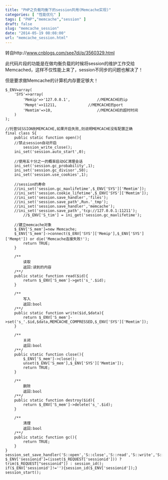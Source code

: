 ```yaml
---
title: "PHP之负载均衡下的session共用(Memcache实现)"
categories: [ "性能优化" ]
tags: [ "PHP","memcache","session" ]
draft: false
slug: "memcache_session"
date: "2014-05-19 08:08:00"
url: "memcache_session.html"
---
```


转自http://www.cnblogs.com/see7di/p/3560329.html

此代码片段的功能是在做均衡负载的时候将session的维护工作交给Memcached，这样不仅性能上来了，session不同步的问题也解决了！

但是要求做Memcache的计算机内存要足够大！
    
    $_ENV=array(
        'SYS'=>array(
            'Memip'=>'127.0.0.1',            //MEMCACHE的ip
            'Mempt'=>11211,              //MEMCACHE的port
            'Memtim'=>10,                    //MEMCACHE的超时时间
        )
    );
     
    //托管SESSION到MEMCACHE,如果开启失败,则说明MEMCACHE没有配置正确
    final class S{
        public static function open(){
        //禁止session自动开启
            session_write_close();
        ini_set('session.auto_start',0);
     
        //使用五十分之一的概率启动GC清理会话
        ini_set('session.gc_probability',1);
        ini_set('session.gc_divisor',50);
        ini_set('session.use_cookies',1);
     
        //session的寿命
        //ini_set('session.gc_maxlifetime',$_ENV['SYS']['Memtim']);
        //ini_set('session.cookie_lifetime',$_ENV['SYS']['Memtim']);
        //ini_set('session.save_handler','files');
        //ini_set('session.save_path',Run.'_tmp');
        //ini_set('session.save_handler','memcache');
        //ini_set('session.save_path','tcp://127.0.0.1:11211');
            //$_ENV['S_tim'] = ini_get('session.gc_maxlifetime');
     
        //建立memcache对象
        $_ENV['S_mem']=new Memcache;
        $_ENV['S_mem']->connect($_ENV['SYS']['Memip'],$_ENV['SYS']['Mempt']) or die('Memcache连接失败!');
            return TRUE;
        }
     
        /**
            读取
            返回:读到的内容
        /**/
        public static function read($id){
            return $_ENV['S_mem']->get('s_'.$id);
        }
     
        /**
            写入
            返回:bool
        /**/
        public static function write($id,$data){
            return $_ENV['S_mem']->set('s_'.$id,$data,MEMCACHE_COMPRESSED,$_ENV['SYS']['Memtim']);
        }
     
        /**
            关闭
            返回:bool
        /**/
        public static function close(){
            $_ENV['S_mem']->close();
            unset($_ENV['S_mem'],$_ENV['SYS']['Memtim']);
            return TRUE;
        }
     
        /**
            删除
            返回:bool
        /**/
        public static function destroy($id){
            return $_ENV['S_mem']->delete('s_'.$id);
        }
     
        /**
            清理
            返回:bool
        /**/
        public static function gc(){
            return TRUE;
        }
    }
    session_set_save_handler('S::open','S::close','S::read','S::write','S::destroy','S::gc');
    $_ENV['sessionid']=(isset($_REQUEST['sessionid'])) ? trim($_REQUEST["sessionid"]) : session_id();
    if($_ENV['sessionid']!=''){session_id($_ENV['sessionid']);}
    session_start();